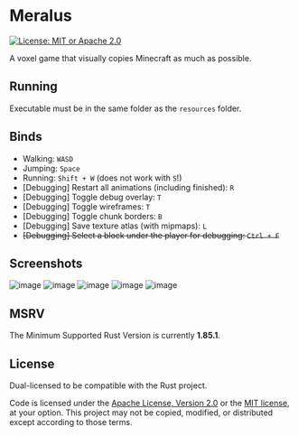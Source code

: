 # Meralus

[![License: MIT or Apache 2.0](https://img.shields.io/badge/License-MIT_or_Apache_2.0-634f7d.svg?style=for-the-badge)](LICENSE-APACHE)

A voxel game that visually copies Minecraft as much as possible.

## Running

Executable must be in the same folder as the `resources` folder.

## Binds

- Walking: `WASD`
- Jumping: `Space`
- Running: `Shift + W` (does not work with `S`!)
- \[Debugging\] Restart all animations (including finished): `R`
- \[Debugging\] Toggle debug overlay: `T`
- \[Debugging\] Toggle wireframes: `T`
- \[Debugging\] Toggle chunk borders: `B`
- \[Debugging\] Save texture atlas (with mipmaps): `L`
- ~~\[Debugging\] Select a block under the player for debugging: `Ctrl + F`~~

## Screenshots

![image](https://github.com/user-attachments/assets/d22ff004-bbb2-4247-8900-ca5ab834feae)
![image](https://github.com/user-attachments/assets/9c3fa070-0d1f-4441-ac33-61b328c3314d)
![image](https://github.com/user-attachments/assets/d8344191-0129-4d15-af70-05b9d245427f)
![image](https://github.com/user-attachments/assets/1ca95aae-0b86-4168-84e8-2ee99e6d0cf8)
![image](https://github.com/user-attachments/assets/ee1fd219-3369-44e7-b0ba-15c6307808ad)


## MSRV

The Minimum Supported Rust Version is currently **1.85.1**.

## License

Dual-licensed to be compatible with the Rust project.

Code is licensed under the [Apache License, Version 2.0](http://www.apache.org/licenses/LICENSE-2.0) or the [MIT license](http://opensource.org/licenses/MIT), at your option. This project may not be copied, modified, or distributed except according to those terms.
